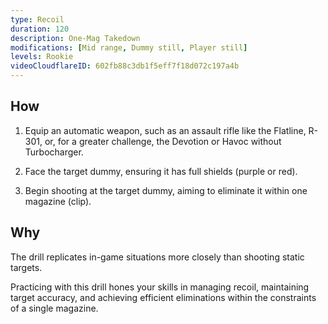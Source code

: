 ```yaml
---
type: Recoil
duration: 120
description: One-Mag Takedown
modifications: [Mid range, Dummy still, Player still]
levels: Rookie
videoCloudflareID: 602fb88c3db1f5eff7f18d072c197a4b
---
```


## How

1. Equip an automatic weapon, such as an assault rifle like the Flatline, R-301, or, for a greater challenge, the Devotion or Havoc without Turbocharger.

2. Face the target dummy, ensuring it has full shields (purple or red).

3. Begin shooting at the target dummy, aiming to eliminate it within one magazine (clip).

## Why

The drill replicates in-game situations more closely than shooting static targets.

Practicing with this drill hones your skills in managing recoil, maintaining target accuracy, and achieving efficient eliminations within the constraints of a single magazine.
